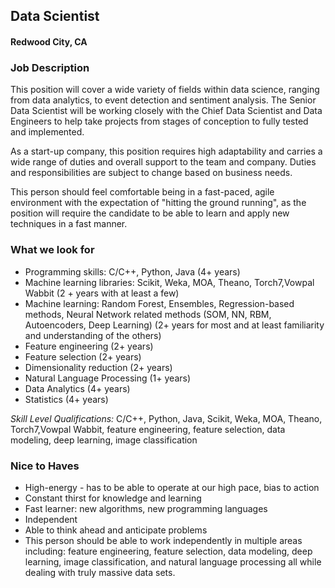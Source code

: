 ## Data Scientist
#### Redwood City, CA

### Job Description
This position will cover a wide variety of fields within data science, ranging from data analytics, to event detection and sentiment analysis. The Senior Data Scientist will be working closely with the Chief Data Scientist and Data Engineers to help take projects from stages of conception to fully tested and implemented.

As a start-up company, this position requires high adaptability and carries a wide range of duties and overall support to the team and company. Duties and responsibilities are subject to change based on business needs.

This person should feel comfortable being in a fast-paced, agile environment with the expectation of "hitting the ground running", as the position will require the candidate to be able to learn and apply new techniques in a fast manner.

### What we look for
+	Programming skills: C/C++, Python, Java (4+ years)
+	Machine learning libraries: Scikit, Weka, MOA, Theano, Torch7,Vowpal Wabbit (2 + years with at least a few)
+	Machine learning: Random Forest, Ensembles, Regression-based methods, Neural Network related methods (SOM, NN, RBM, Autoencoders, Deep Learning) (2+ years for most and at least familiarity and understanding of the others)
+	Feature engineering (2+ years)
+	Feature selection (2+ years)
+	Dimensionality reduction (2+ years)
+	Natural Language Processing (1+ years)
+	Data Analytics (4+ years)
+	Statistics (4+ years)

*Skill Level Qualifications:* C/C++, Python, Java, Scikit, Weka, MOA, Theano, Torch7,Vowpal Wabbit, feature engineering, feature selection, data modeling, deep learning, image classification
 
### Nice to Haves
+	High-energy - has to be able to operate at our high pace, bias to action
+	Constant thirst for knowledge and learning
+	Fast learner: new algorithms, new programming languages
+	Independent
+	Able to think ahead and anticipate problems
+	This person should be able to work independently in multiple areas including: feature engineering, feature selection, data modeling, deep learning, image classification, and natural language processing all while dealing with truly massive data sets.
